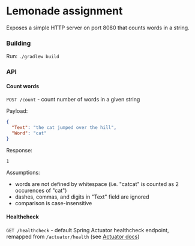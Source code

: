# Lemonade assignment

Exposes a simple HTTP server on port 8080 that counts words in a string.

### Building

Run: `./gradlew build`

### API

#### Count words

`POST /count` - count number of words in a given string

Payload:
```json
{
  "Text": "the cat jumped over the hill",
  "Word": "cat"
}
```

Response:

```
1
```

Assumptions:
  * words are not defined by whitespace (i.e. "catcat" is counted as 2 occurences of "cat")
  * dashes, commas, and digits in "Text" field are ignored
  * comparison is case-insensitive

#### Healthcheck

`GET /healthcheck` - default Spring Actuator healthcheck endpoint, remapped from `/actuator/health` 
(see [Actuator docs](https://docs.spring.io/spring-boot/docs/current/reference/html/actuator.html))
